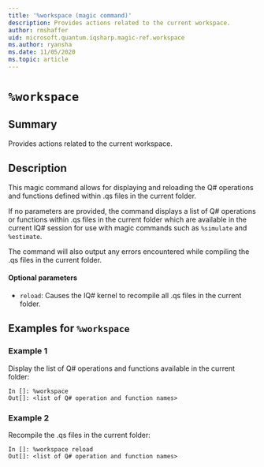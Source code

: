 ```yaml
---
title: '%workspace (magic command)'
description: Provides actions related to the current workspace.
author: rmshaffer
uid: microsoft.quantum.iqsharp.magic-ref.workspace
ms.author: ryansha
ms.date: 11/05/2020
ms.topic: article
---
```


<!--
    NB: This file has been automatically generated from Microsoft.Quantum.IQSharp.Kernel.dll,
        please do not manually edit it.

    [DEBUG] JSON source:
        {"Name": "%workspace", "Documentation": {"Summary": "Provides actions related to the current workspace.", "Full": null, "Description": "\r\nThis magic command allows for displaying and reloading the Q# operations and functions\r\ndefined within .qs files in the current folder.\r\n\r\nIf no parameters are provided, the command displays a list of Q# operations or functions\r\nwithin .qs files in the current folder which are available\r\nin the current IQ# session for use with magic commands such as `%simulate`\r\nand `%estimate`.\r\n\r\nThe command will also output any errors encountered while compiling the .qs files\r\nin the current folder.\r\n\r\n#### Optional parameters\r\n\r\n- `reload`: Causes the IQ# kernel to recompile all .qs files in the current folder.\r\n                ", "Remarks": null, "Examples": ["\r\nDisplay the list of Q# operations and functions available in the current folder:\r\n```\r\nIn []: %workspace\r\nOut[]: <list of Q# operation and function names>\r\n```\r\n                    ", "\r\nRecompile the .qs files in the current folder:\r\n```\r\nIn []: %workspace reload\r\nOut[]: <list of Q# operation and function names>\r\n```\r\n                    "], "SeeAlso": null}, "AssemblyName": "Microsoft.Quantum.IQSharp.Kernel"}
-->

# `%workspace`

## Summary

Provides actions related to the current workspace.

## Description

This magic command allows for displaying and reloading the Q# operations and functions
defined within .qs files in the current folder.

If no parameters are provided, the command displays a list of Q# operations or functions
within .qs files in the current folder which are available
in the current IQ# session for use with magic commands such as `%simulate`
and `%estimate`.

The command will also output any errors encountered while compiling the .qs files
in the current folder.

#### Optional parameters

- `reload`: Causes the IQ# kernel to recompile all .qs files in the current folder.

## Examples for `%workspace`

### Example 1

Display the list of Q# operations and functions available in the current folder:
```
In []: %workspace
Out[]: <list of Q# operation and function names>
```

### Example 2

Recompile the .qs files in the current folder:
```
In []: %workspace reload
Out[]: <list of Q# operation and function names>
```
